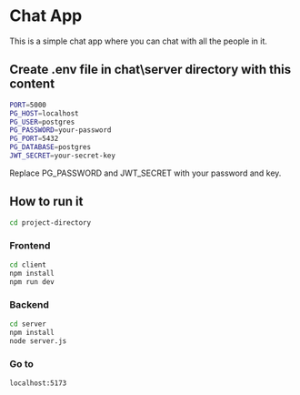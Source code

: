 # Chat App

This is a simple chat app where you can chat with all the people in it.

## Create .env file in chat\server directory with this content
```bash
PORT=5000
PG_HOST=localhost
PG_USER=postgres
PG_PASSWORD=your-password
PG_PORT=5432
PG_DATABASE=postgres
JWT_SECRET=your-secret-key
```

Replace PG_PASSWORD and JWT_SECRET with your password and key.

## How to run it
```bash
cd project-directory
```

### Frontend
```bash
cd client
npm install
npm run dev
```

### Backend
```bash
cd server
npm install
node server.js
```

### Go to
```bash
localhost:5173
```